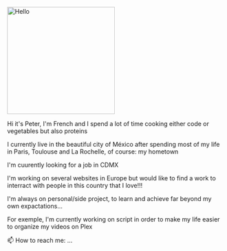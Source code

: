 <p><img src="https://giphy.com/gifs/hello-hi-greetings-EK24OWrJSy1GkkNu0y" alt="Hello" width="250" /></p>

<p>Hi it's Peter, I'm French and I spend a lot of time cooking either code or vegetables but also proteins</p>

<p>I currently live in the beautiful city of México after spending most of my life in Paris, Toulouse and La Rochelle, of course: my hometown</p>

<p>I'm cuurently looking for a job in CDMX</p>

<p>I'm working on several websites in Europe but would like to find a work to interract with people in this country that I love!!!</p>

<p>I'm always on personal/side project, to learn and achieve far beyond my own expactations...</p>

<p>For exemple, I'm currently working on script in order to make my life easier to organize my videos on Plex</p>

📫 How to reach me: ...

<!--
**peterViou/peterViou** is a ✨ _special_ ✨ repository because its `README.md` (this file) appears on your GitHub profile.

Here are some ideas to get you started:

- 🔭 I’m currently working on ...
- 🌱 I’m currently learning ...
- 👯 I’m looking to collaborate on ...
- 🤔 I’m looking for help with ...
- 💬 Ask me about ...
- 📫 How to reach me: ...
- 😄 Pronouns: ...
- ⚡ Fun fact: ...
-->
